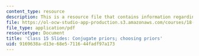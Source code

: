 ```yaml
---
content_type: resource
description: This is a resource file that contains information regarding class 15.
file: https://ol-ocw-studio-app-production.s3.amazonaws.com/courses/18-05-introduction-to-probability-and-statistics-spring-2014/9169638ad13e68e5711644fadf97a173_MIT18_05S14_class15_slides.pdf
file_type: application/pdf
resourcetype: Document
title: 'Class 15 Slides: Conjugate priors; choosing priors'
uid: 9169638a-d13e-68e5-7116-44fadf97a173
---
```

